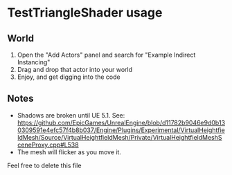 # TestTriangleShader usage

## World

1. Open the "Add Actors" panel and search for "Example Indirect Instancing"
2. Drag and drop that actor into your world
3. Enjoy, and get digging into the code

## Notes

-   Shadows are broken until UE 5.1. See: https://github.com/EpicGames/UnrealEngine/blob/d11782b9046e9d0b130309591e4efc57f4b8b037/Engine/Plugins/Experimental/VirtualHeightfieldMesh/Source/VirtualHeightfieldMesh/Private/VirtualHeightfieldMeshSceneProxy.cpp#L538
-   The mesh will flicker as you move it.

Feel free to delete this file
